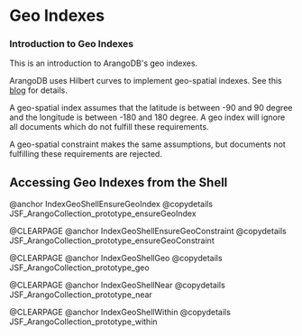 <a name="geo_indexes"></a>
# Geo Indexes

<a name="introduction_to_geo_indexes"></a>
### Introduction to Geo Indexes

This is an introduction to ArangoDB's geo indexes.

ArangoDB uses Hilbert curves to implement geo-spatial indexes. See this [blog](http://www.arangodb.org/2012/03/31/using-hilbert-curves-and-polyhedrons-for-geo-indexing)
for details.

A geo-spatial index assumes that the latitude is between -90 and 90 degree and
the longitude is between -180 and 180 degree. A geo index will ignore all
documents which do not fulfill these requirements.

A geo-spatial constraint makes the same assumptions, but documents not
fulfilling these requirements are rejected.

<a name="accessing_geo_indexes_from_the_shell"></a>
## Accessing Geo Indexes from the Shell

@anchor IndexGeoShellEnsureGeoIndex
@copydetails JSF_ArangoCollection_prototype_ensureGeoIndex

@CLEARPAGE
@anchor IndexGeoShellEnsureGeoConstraint
@copydetails JSF_ArangoCollection_prototype_ensureGeoConstraint

@CLEARPAGE
@anchor IndexGeoShellGeo
@copydetails JSF_ArangoCollection_prototype_geo

@CLEARPAGE
@anchor IndexGeoShellNear
@copydetails JSF_ArangoCollection_prototype_near

@CLEARPAGE
@anchor IndexGeoShellWithin
@copydetails JSF_ArangoCollection_prototype_within
